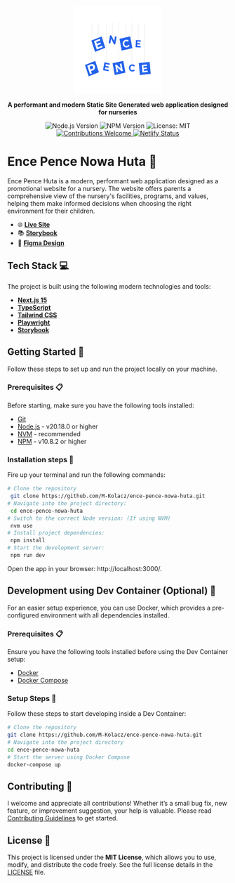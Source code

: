 <p align="center">
  <img src="./src/images/readme-banner.png" alt="Ence Pence Logo" width="200" />
</p>

<p align="center"><strong>A performant and modern Static Site Generated web application designed for nurseries</strong></p>

<p align="center">
  <img src="https://img.shields.io/badge/node-v20.18.0-brightgreen.svg?style=flat-square" alt="Node.js Version" />
  <img src="https://img.shields.io/badge/npm-v10.8.2-blue.svg?style=flat-square" alt="NPM Version" />
  <img src="https://img.shields.io/badge/License-MIT-yellow.svg?style=flat-square" alt="License: MIT" />
  <br />
  <a href="./contributing.md">
    <img src="https://img.shields.io/badge/contributions-welcome-orange.svg?style=flat-square" alt="Contributions Welcome" />
  </a>
 <a href="https://app.netlify.com/sites/ence-pence-nowa-huta/deploys">
    <img src="https://api.netlify.com/api/v1/badges/0bfd1dbb-95f4-4e10-87e9-8fe83e642604/deploy-status" alt="Netlify Status">
  </a>
</p>

# Ence Pence Nowa Huta 👶

Ence Pence Huta is a modern, performant web application designed as a promotional website for a nursery. The website offers parents a comprehensive view of the nursery's facilities, programs, and values, helping them make informed decisions when choosing the right environment for their children.

- 🌐 [**Live Site**](https://ence-pence-nowa-huta.netlify.app/)
- 📚 [**Storybook**](https://m-kolacz.github.io/ence-pence-nowa-huta/)
- 🎨 [**Figma Design**](https://www.figma.com/design/zx5FkmiDiV7F8Jn5phnpeJ/Ence-Pence-Huta?node-id=3-3&t=wd9jzcLxvfWzEG6E-1)

## Tech Stack 💻

The project is built using the following modern technologies and tools:

- **[Next.js 15](https://nextjs.org/)**
- **[TypeScript](https://www.typescriptlang.org/)**
- **[Tailwind CSS](https://tailwindcss.com/)**
- **[Playwright](https://playwright.dev/)**
- **[Storybook](https://storybook.js.org/)**

## Getting Started 🚀

Follow these steps to set up and run the project locally on your machine.

### Prerequisites 📋

Before starting, make sure you have the following tools installed:

- [Git](https://git-scm.com/)
- [Node.js](https://nodejs.org/en/) - v20.18.0 or higher
- [NVM](https://github.com/nvm-sh/nvm) - recommended
- [NPM](https://www.npmjs.com/) - v10.8.2 or higher

### Installation steps 🔧

Fire up your terminal and run the following commands:

```sh
# Clone the repository
 git clone https://github.com/M-Kolacz/ence-pence-nowa-huta.git
# Navigate into the project directory:
 cd ence-pence-nowa-huta
# Switch to the correct Node version: (If using NVM)
 nvm use
# Install project dependencies:
 npm install
# Start the development server:
 npm run dev
```

Open the app in your browser: http://localhost:3000/.

## Development using Dev Container (Optional) 🐳

For an easier setup experience, you can use Docker, which provides a pre-configured environment with all dependencies installed.

### Prerequisites 📋

Ensure you have the following tools installed before using the Dev Container setup:

- [Docker](https://www.docker.com/products/docker-desktop)
- [Docker Compose](https://docs.docker.com/compose/install/)

### Setup Steps 🔧

Follow these steps to start developing inside a Dev Container:

```sh
# Clone the repository
git clone https://github.com/M-Kolacz/ence-pence-nowa-huta.git
# Navigate into the project directory
cd ence-pence-nowa-huta
# Start the server using Docker Compose
docker-compose up
```

## Contributing 🤝

I welcome and appreciate all contributions! Whether it’s a small bug fix, new feature, or improvement suggestion, your help is valuable. Please read [Contributing Guidelines](./contributing.md) to get started.

## License 📝

This project is licensed under the **MIT License**, which allows you to use, modify, and distribute the code freely. See the full license details in the [LICENSE](./LICENSE.md) file.
